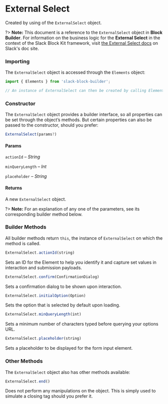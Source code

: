 # External Select

Created by using of the `ExternalSelect` object.

?> **Note:** This document is a reference to the `ExternalSelect` object in **Block Builder**. For information on the business logic for the **External Select** in the context of the Slack Block Kit framework, visit [the External Select docs](https:&#x2F;&#x2F;api.slack.com&#x2F;reference&#x2F;block-kit&#x2F;block-elements#external_select) on Slack's doc site.

### Importing

The `ExternalSelect` object is accessed through the `Elements` object:

```javascript
import { Elements } from 'slack-block-builder';

// An instance of ExternalSelect can then be created by calling Elements.ExternalSelect();
```


### Constructor

The `ExternalSelect` object provides a builder interface, so all properties can be set through the object’s methods. But certain properties can also be passed to the constructor, should you prefer:

```javascript
ExternalSelect(params?)
```

#### Params

`actionId` – *String*

`minQueryLength` – *Int*

`placeholder` – *String*

#### Returns

A new `ExternalSelect` object.

?> **Note:** For an explanation of any one of the parameters, see its corresponding builder method below.

### Builder Methods

All builder methods return `this`, the instance of `ExternalSelect` on which the method is called.

```javascript
ExternalSelect.actionId(string)
```

Sets an ID for the Element to help you identify it and capture set values in interaction and submission payloads.
```javascript
ExternalSelect.confirm(ConfirmationDialog)
```

Sets a confirmation dialog to be shown upon interaction.
```javascript
ExternalSelect.initialOption(Option)
```

Sets the option that is selected by default upon loading.
```javascript
ExternalSelect.minQueryLength(int)
```

Sets a minimum number of characters typed before querying your options URL.
```javascript
ExternalSelect.placeholder(string)
```

Sets a placeholder to be displayed for the form input element.


### Other Methods

The `ExternalSelect` object also has other methods available:

```javascript
ExternalSelect.end()
```

Does not perform any manipulations on the object. This is simply used to simulate a closing tag should you prefer it.

